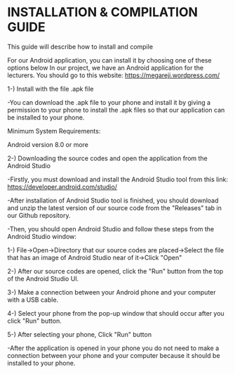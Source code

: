 # INSTALLATION & COMPILATION GUIDE

This guide will describe how to install and compile

For our Android application, you can install it by choosing one of these options below
In our project, we have an Android application for the lecturers. You should go to this website: https://megareji.wordpress.com/

1-) Install with the file .apk file

-You can download the .apk file to your phone and install it by giving a permission to your phone to install the .apk files so that our application can be installed to your phone.

Minimum System Requirements:

Android version 8.0 or more

2-) Downloading the source codes and open the application from the Android Studio

-Firstly, you must download and install the Android Studio tool from this link: https://developer.android.com/studio/

-After installation of Android Studio tool is finished, you should download and unzip the latest version of our source code from the "Releases" tab in our Github repository.

-Then, you should open Android Studio and follow these steps from the Android Studio window:

1-) File->Open->Directory that our source codes are placed->Select the file that has an image of Android Studio near of it->Click "Open"

2-) After our source codes are opened, click the "Run" button from the top of the Android Studio UI.

3-) Make a connection between your Android phone and your computer with a USB cable.

4-) Select your phone from the pop-up window that should occur after you click "Run" button.

5-) After selecting your phone, Click "Run" button

-After the application is opened in your phone you do not need to make a connection between your phone and your computer because it should be installed to your phone.
